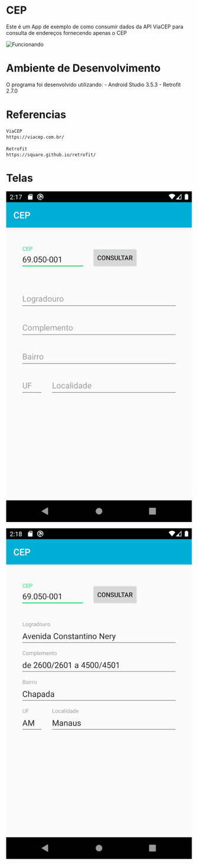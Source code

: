 # CEP
 Este é um App de exemplo de como consumir dados da API ViaCEP para consulta de endereços fornecendo apenas o CEP
 
 ![Funcionando](https://github.com/EdgardOliveira/CEP/blob/master/imagens/CEP.gif)


# Ambiente de Desenvolvimento 
 O programa foi desenvolvido utilizando:
 	- Android Studio 3.5.3
	- Retrofit 2.7.0


# Referencias
	ViaCEP
	https://viacep.com.br/
	
	Retrofit
	https://square.github.io/retrofit/
	
	
# Telas
![Configuração da consulta](https://github.com/EdgardOliveira/CEP/blob/master/imagens/consulta01.png)

![Resultado da Consulta](https://github.com/EdgardOliveira/CEP/blob/master/imagens/consulta02.png)
